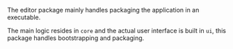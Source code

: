 The editor package mainly handles packaging the application in an executable.

The main logic resides in `core` and the actual user interface is built in `ui`,
this package handles bootstrapping and packaging.